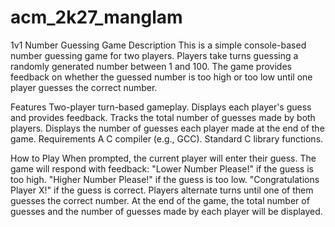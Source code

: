 # acm_2k27_manglam
1v1 Number Guessing Game
Description
This is a simple console-based number guessing game for two players. Players take turns guessing a randomly generated number between 1 and 100. The game provides feedback on whether the guessed number is too high or too low until one player guesses the correct number.

Features
Two-player turn-based gameplay.
Displays each player's guess and provides feedback.
Tracks the total number of guesses made by both players.
Displays the number of guesses each player made at the end of the game.
Requirements
A C compiler (e.g., GCC).
Standard C library functions.

How to Play
When prompted, the current player will enter their guess.
The game will respond with feedback:
"Lower Number Please!" if the guess is too high.
"Higher Number Please!" if the guess is too low.
"Congratulations Player X!" if the guess is correct.
Players alternate turns until one of them guesses the correct number.
At the end of the game, the total number of guesses and the number of guesses made by each player will be displayed.

